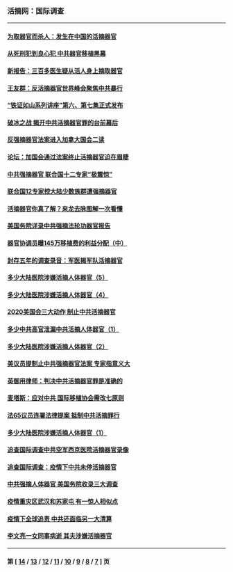 ### 活摘网：国际调查
---
#### [为取器官而杀人：发生在中国的活摘器官](../../pages/nf5947/n13794731.md?08250430) 
#### [从死刑犯到良心犯 中共器官移植黑幕](../../pages/nf5947/n13764669.md?08250430) 
#### [新报告：三百多医生疑从活人身上摘取器官](../../pages/nf5947/n13703044.md?08250430) 
#### [王友群：反活摘器官世界峰会聚焦中共暴行](../../pages/nf5947/n13250738.md?08250430) 
#### [“铁证如山系列讲座”第六、第七集正式发布](../../pages/nf5947/n13106287.md?08250430) 
#### [破冰之战 揭开中共活摘器官罪的台前幕后](../../pages/nf5947/n13082457.md?08250430) 
#### [反强摘器官法案进入加拿大国会二读](../../pages/nf5947/n13033450.md?08250430) 
#### [论坛：加国会通过法案终止活摘器官迫在眉睫](../../pages/nf5947/n13029839.md?08250430) 
#### [中共强摘器官 联合国十二专家“极震惊”](../../pages/nf5947/n13024313.md?08250430) 
#### [联合国12专家控大陆少数族群遭强摘器官](../../pages/nf5947/n13023877.md?08250430) 
#### [活摘器官你真了解？来龙去脉图解一次看懂](../../pages/nf5947/n13013820.md?08250430) 
#### [美国务院详录中共强摘法轮功器官报告](../../pages/nf5947/n12944519.md?08250430) 
#### [器官协调员曝145万移植费的利益分配（中）](../../pages/nf5947/n12894547.md?08250430) 
#### [封存五年的调查录音：军医揭军队活摘器官](../../pages/nf5947/n12798692.md?08250430) 
#### [多少大陆医院涉嫌活摘人体器官（5）](../../pages/nf5947/n12768383.md?08250430) 
#### [多少大陆医院涉嫌活摘人体器官（4）](../../pages/nf5947/n12664434.md?08250430) 
#### [2020美国会三大动作 制止中共活摘器官](../../pages/nf5947/n12682004.md?08250430) 
#### [多少中共高官泄漏中共活摘人体器官（1）](../../pages/nf5947/n12671234.md?08250430) 
#### [多少大陆医院涉嫌活摘人体器官（2）](../../pages/nf5947/n12655589.md?08250430) 
#### [美议员提制止中共强摘器官法案 专家指意义大](../../pages/nf5947/n12630561.md?08250430) 
#### [英御用律师：判决中共活摘器官罪是准确的](../../pages/nf5947/n12580740.md?08250430) 
#### [麦塔斯：应对中共 国际移植协会需改七原则](../../pages/nf5947/n12514711.md?08250430) 
#### [法65议员连署法律提案 抵制中共活摘罪行](../../pages/nf5947/n12437047.md?08250430) 
#### [多少大陆医院涉嫌活摘人体器官（1）](../../pages/nf5947/n12414284.md?08250430) 
#### [追查国际调查中共空军西京医院活摘器官录像](../../pages/nf5947/n12348837.md?08250430) 
#### [追查国际调查：疫情下中共未停活摘器官](../../pages/nf5947/n12273415.md?08250430) 
#### [中共强摘人体器官 美国务院收录三大调查](../../pages/nf5947/n12181488.md?08250430) 
#### [疫情重灾区武汉和苏家屯 有一惊人相似点](../../pages/nf5947/n12150824.md?08250430) 
#### [疫情下全球追责 中共还面临另一大清算](../../pages/nf5947/n12070397.md?08250430) 
#### [李文亮一女同事病逝 其夫涉嫌活摘器官](../../pages/nf5947/n11957882.md?08250430) 

---
#### 第 [ [14](./14.md?08250430) / [13](./13.md?08250430) / [12](./12.md?08250430) / [11](./11.md?08250430) / [10](./10.md?08250430) / [9](./9.md?08250430) / [8](./8.md?08250430) / [7](./7.md?08250430) ] 页
